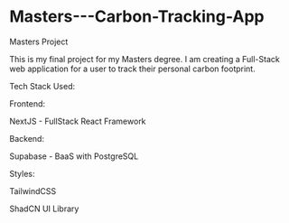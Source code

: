 # Masters---Carbon-Tracking-App
Masters Project


This is my final project for my Masters degree. I am creating a Full-Stack web application for a user to track their personal carbon footprint.

Tech Stack Used:

Frontend:

NextJS - FullStack React Framework

Backend:

Supabase - BaaS with PostgreSQL

Styles:

TailwindCSS

ShadCN UI Library
